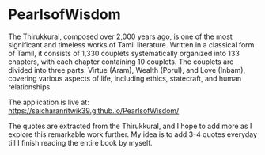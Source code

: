 # PearlsofWisdom

The Thirukkural, composed over 2,000 years ago, is one of the most significant and timeless works of Tamil literature. Written in a classical form of Tamil, it consists of 1,330 couplets systematically organized into 133 chapters, with each chapter containing 10 couplets. The couplets are divided into three parts: Virtue (Aram), Wealth (Porul), and Love (Inbam), covering various aspects of life, including ethics, statecraft, and human relationships.

The application is live at: https://saicharanritwik39.github.io/PearlsofWisdom/

The quotes are extracted from the Thirukkural, and I hope to add more as I explore this remarkable work further. My idea is to add 3-4 quotes everyday till I finish reading the entire book by myself.
